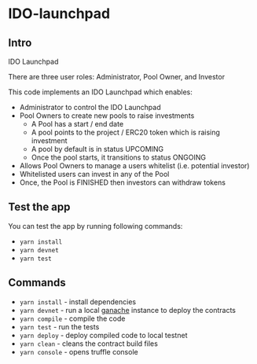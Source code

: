 # IDO-launchpad

## Intro
IDO Launchpad

There are three user roles: Administrator, Pool Owner, and Investor
 
This code implements an IDO Launchpad which enables:

- Administrator to control the IDO Launchpad
- Pool Owners to create new pools to raise investments
  - A Pool has a start / end date
  - A pool points to the project / ERC20 token which is raising investment
  - A pool by default is in status UPCOMING
  - Once the pool starts, it transitions to status ONGOING
- Allows Pool Owners to manage a users whitelist (i.e. potential investor)
- Whitelisted users can invest in any of the Pool
- Once, the Pool is FINISHED then investors can withdraw tokens

## Test the app

You can test the app by running following commands:
- `yarn install`
- `yarn devnet`
- `yarn test`

## Commands

* `yarn install` - install dependencies
* `yarn devnet` - run a local [ganache](https://www.trufflesuite.com/ganache) instance to deploy the contracts
* `yarn compile` - compile the code
* `yarn test` - run the tests
* `yarn deploy` - deploy compiled code to local testnet
* `yarn clean` - cleans the contract build files
* `yarn console` - opens truffle console
